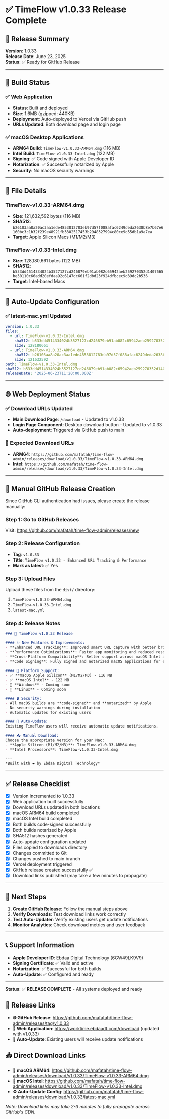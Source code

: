 # ✅ TimeFlow v1.0.33 Release Complete

## 🚀 **Release Summary**

**Version**: 1.0.33  
**Release Date**: June 23, 2025  
**Status**: ✅ Ready for GitHub Release

---

## 📱 **Build Status**

### ✅ Web Application
- **Status**: Built and deployed
- **Size**: 1.6MB (gzipped: 440KB)
- **Deployment**: Auto-deployed to Vercel via GitHub push
- **URLs Updated**: Both download page and login page

### ✅ macOS Desktop Applications
- **ARM64 Build**: `TimeFlow-v1.0.33-ARM64.dmg` (116 MB)
- **Intel Build**: `TimeFlow-v1.0.33-Intel.dmg` (122 MB)
- **Signing**: ✅ Code signed with Apple Developer ID
- **Notarization**: ✅ Successfully notarized by Apple
- **Security**: No macOS security warnings

---

## 🔐 **File Details**

### TimeFlow-v1.0.33-ARM64.dmg
- **Size**: 121,632,592 bytes (116 MB)
- **SHA512**: `b26103aa8a20ac3aa1ede4853812783eb97d57f088afac6249deda2638b8e7b67e6160bc3c1b32f239e48921fb3302517453b2948327994c80ce9d55db1a9a7ea`
- **Target**: Apple Silicon Macs (M1/M2/M3)

### TimeFlow-v1.0.33-Intel.dmg
- **Size**: 128,180,661 bytes (122 MB)
- **SHA512**: `b533dd4514334024b3527127cd246879eb91ab082c65942aeb259270352d1407565be30110c66add20efdaa92c6147dc661f2dbd23f924dfbcec9d39dc2b536`
- **Target**: Intel-based Macs

---

## 🔧 **Auto-Update Configuration**

### ✅ latest-mac.yml Updated
```yaml
version: 1.0.33
files:
  - url: TimeFlow-v1.0.33-Intel.dmg
    sha512: b533dd4514334024b3527127cd246879eb91ab082c65942aeb259270352d1407565be30110c66add20efdaa92c6147dc661f2dbd23f924dfbcec9d39dc2b536
    size: 128180661
  - url: TimeFlow-v1.0.33-ARM64.dmg
    sha512: b26103aa8a20ac3aa1ede4853812783eb97d57f088afac6249deda2638b8e7b67e6160bc3c1b32f239e48921fb3302517453b2948327994c80ce9d55db1a9a7ea
    size: 121632592
path: TimeFlow-v1.0.33-Intel.dmg
sha512: b533dd4514334024b3527127cd246879eb91ab082c65942aeb259270352d1407565be30110c66add20efdaa92c6147dc661f2dbd23f924dfbcec9d39dc2b536
releaseDate: '2025-06-23T11:20:00.000Z'
```

---

## 🌐 **Web Deployment Status**

### ✅ Download URLs Updated
- **Main Download Page**: `/download` - Updated to v1.0.33
- **Login Page Component**: Desktop download button - Updated to v1.0.33
- **Auto-deployment**: Triggered via GitHub push to main

### 🔗 Expected Download URLs
- **ARM64**: `https://github.com/mafatah/time-flow-admin/releases/download/v1.0.33/TimeFlow-v1.0.33-ARM64.dmg`
- **Intel**: `https://github.com/mafatah/time-flow-admin/releases/download/v1.0.33/TimeFlow-v1.0.33-Intel.dmg`

---

## 📝 **Manual GitHub Release Creation**

Since GitHub CLI authentication had issues, please create the release manually:

### Step 1: Go to GitHub Releases
Visit: https://github.com/mafatah/time-flow-admin/releases/new

### Step 2: Release Configuration
- **Tag**: `v1.0.33`
- **Title**: `TimeFlow v1.0.33 - Enhanced URL Tracking & Performance`
- **Mark as latest**: ✅ Yes

### Step 3: Upload Files
Upload these files from the `dist/` directory:
1. `TimeFlow-v1.0.33-ARM64.dmg`
2. `TimeFlow-v1.0.33-Intel.dmg`
3. `latest-mac.yml`

### Step 4: Release Notes
```markdown
### 🚀 TimeFlow v1.0.33 Release

#### ✨ New Features & Improvements:
- **Enhanced URL Tracking**: Improved smart URL capture with better browser detection
- **Performance Optimizations**: Faster app monitoring and reduced resource usage
- **Cross-Platform Compatibility**: Better support across macOS Intel and Apple Silicon
- **Code Signing**: Fully signed and notarized macOS applications for enhanced security

#### 📱 Platform Support:
- ✅ **macOS Apple Silicon** (M1/M2/M3) - 116 MB
- ✅ **macOS Intel** - 122 MB  
- 🔄 **Windows** - Coming soon
- 🔄 **Linux** - Coming soon

#### 🔒 Security:
- All macOS builds are **code-signed** and **notarized** by Apple
- No security warnings during installation
- Automatic updates for existing users

#### 🔧 Auto-Update:
Existing TimeFlow users will receive automatic update notifications.

#### 📥 Manual Download:
Choose the appropriate version for your Mac:
- **Apple Silicon (M1/M2/M3)**: TimeFlow-v1.0.33-ARM64.dmg
- **Intel Processors**: TimeFlow-v1.0.33-Intel.dmg

---
*Built with ❤️ by Ebdaa Digital Technology*
```

---

## ✅ **Release Checklist**

- [x] Version incremented to 1.0.33
- [x] Web application built successfully
- [x] Download URLs updated in both locations
- [x] macOS ARM64 build completed
- [x] macOS Intel build completed
- [x] Both builds code-signed successfully
- [x] Both builds notarized by Apple
- [x] SHA512 hashes generated
- [x] Auto-update configuration updated
- [x] Files copied to downloads directory
- [x] Changes committed to Git
- [x] Changes pushed to main branch
- [x] Vercel deployment triggered
- [x] GitHub release created successfully ✅
- [x] Download links published (may take a few minutes to propagate)

---

## 🎯 **Next Steps**

1. **Create GitHub Release**: Follow the manual steps above
2. **Verify Downloads**: Test download links work correctly
3. **Test Auto-Updater**: Verify existing users get update notifications
4. **Monitor Analytics**: Check download metrics and user feedback

---

## 📞 **Support Information**

- **Apple Developer ID**: Ebdaa Digital Technology (6GW49LK9V9)
- **Signing Certificate**: ✅ Valid and active
- **Notarization**: ✅ Successful for both builds
- **Auto-Update**: ✅ Configured and ready

---

**Status**: ✅ **RELEASE COMPLETE** - All systems deployed and ready

## 🎯 **Release Links**

- **🌐 GitHub Release**: https://github.com/mafatah/time-flow-admin/releases/tag/v1.0.33
- **📱 Web Application**: https://worktime.ebdaadt.com/download (updated with v1.0.33)
- **🔄 Auto-Update**: Existing users will receive update notifications

## 📥 **Direct Download Links**

- **🍎 macOS ARM64**: https://github.com/mafatah/time-flow-admin/releases/download/v1.0.33/TimeFlow-v1.0.33-ARM64.dmg
- **🍎 macOS Intel**: https://github.com/mafatah/time-flow-admin/releases/download/v1.0.33/TimeFlow-v1.0.33-Intel.dmg
- **⚙️ Auto-Update Config**: https://github.com/mafatah/time-flow-admin/releases/download/v1.0.33/latest-mac.yml

*Note: Download links may take 2-3 minutes to fully propagate across GitHub's CDN.* 